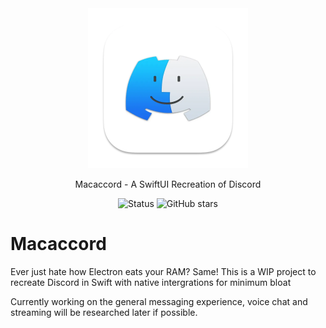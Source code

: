 <div align="center">
  <picture>
    <img src="./macaccord/Assets.xcassets/AppIcon.appiconset/1024-mac.png" width="256" height="256">
  </picture>

  Macaccord - A SwiftUI Recreation of Discord

  ![Status](https://img.shields.io/badge/status-WIP-orange) ![GitHub stars](https://img.shields.io/github/stars/doqin/macaccord?style=social)
</div>

# Macaccord
Ever just hate how Electron eats your RAM? Same! This is a WIP project to recreate Discord in Swift with native intergrations for minimum bloat

Currently working on the general messaging experience, voice chat and streaming will be researched later if possible.
